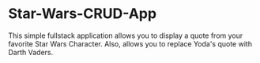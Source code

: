 # Star-Wars-CRUD-App

This simple fullstack application allows you to display a quote from your favorite Star Wars Character. Also, allows you to replace Yoda's quote with Darth Vaders.
